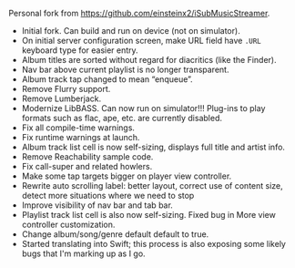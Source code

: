 Personal fork from https://github.com/einsteinx2/iSubMusicStreamer.

* Initial fork. Can build and run on device (not on simulator).
* On initial server configuration screen, make URL field have `.URL` keyboard type for easier entry.
* Album titles are sorted without regard for diacritics (like the Finder).
* Nav bar above current playlist is no longer transparent.
* Album track tap changed to mean “enqueue”.
* Remove Flurry support.
* Remove Lumberjack.
* Modernize LibBASS. Can now run on simulator!!! Plug-ins to play formats such as flac, ape, etc. are currently disabled.
* Fix all compile-time warnings.
* Fix runtime warnings at launch.
* Album track list cell is now self-sizing, displays full title and artist info.
* Remove Reachability sample code.
* Fix call-super and related howlers.
* Make some tap targets bigger on player view controller.
* Rewrite auto scrolling label: better layout, correct use of content size, detect more situations where we need to stop
* Improve visibility of nav bar and tab bar.
* Playlist track list cell is also now self-sizing. Fixed bug in More view controller customization.
* Change album/song/genre default default to true.
* Started translating into Swift; this process is also exposing some likely bugs that I'm marking up as I go.